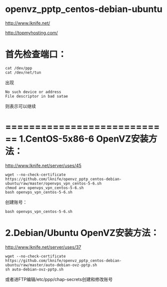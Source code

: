 openvz_pptp_centos-debian-ubuntu
============================
http://www.lknife.net/

http://topmyhosting.com/

首先检查端口：
============================

    cat /dev/ppp
    cat /dev/net/tun

出现

    No such device or address
    File descriptor in bad satae

则表示可以继续

============================
1.CentOS-5x86-6 OpenVZ安装方法：
============================
http://www.lknife.net/server/uses/45

    wget --no-check-certificate https://github.com/lknife/openvz_pptp_centos-debian-ubuntu/raw/master/openvps_vpn_centos-5-6.sh
    chmod a+x openvps_vpn_centos-5-6.sh
    bash openvps_vpn_centos-5-6.sh

创建账号：

    bash openvps_vpn_centos-5-6.sh

2.Debian/Ubuntu OpenVZ安装方法：
============================
http://www.lknife.net/server/uses/37

    wget --no-check-certificate https://github.com/lknife/openvz_pptp_centos-debian-ubuntu/raw/master/auto-debian-ovz-pptp.sh
    sh auto-debian-ovz-pptp.sh

或者进FTP编辑/etc/ppp/chap-secrets创建和修改账号
